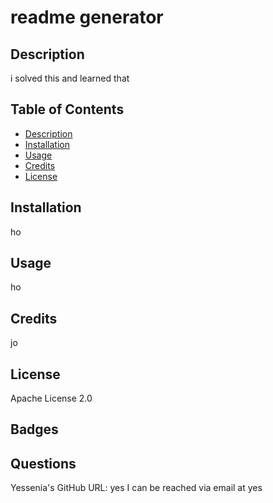 # readme generator

  ## Description
  i solved this and learned that
  
  ## Table of Contents

  - [Description](#Description)
  - [Installation](#Installation)
  - [Usage](#Usage)
  - [Credits](#Credits)
  - [License](#License)
  
  ## Installation
  ho

  ## Usage
  ho
 
  ## Credits
  jo
  
  ## License
  Apache License 2.0

  ## Badges
  
  ## Questions
  Yessenia's GitHub URL: yes
  I can be reached via email at yes

